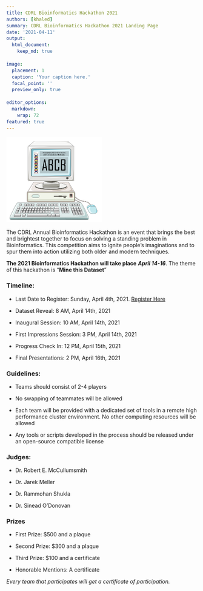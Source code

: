 ```yaml
---
title: CDRL Bioinformatics Hackathon 2021
authors: [khaled]
summary: CDRL Bioinformatics Hackathon 2021 Landing Page
date: '2021-04-11'
output: 
  html_document:
    keep_md: true

image:
  placement: 1
  caption: 'Your caption here.'
  focal_point: ''
  preview_only: true

editor_options: 
  markdown: 
    wrap: 72
featured: true
---
```


<img src="Hackathon-ABCB-Graphic.png" style="width:50.0%;height:50.0%" />

The CDRL Annual Bioinformatics Hackathon is an event that brings the
best and brightest together to focus on solving a standing problem in
Bioinformatics. This competition aims to ignite people’s imaginations
and to spur them into action utilizing both older and modern techniques.

**The 2021 Bioinformatics Hackathon will take place** ***April 14-16***.
The theme of this hackathon is “**Mine this Dataset**”

### Timeline:

-   Last Date to Register: Sunday, April 4th, 2021. [Register
    Here](https://forms.gle/YNQw9bDaLMjTJ8yb7)

-   Dataset Reveal: 8 AM, April 14th, 2021

-   Inaugural Session: 10 AM, April 14th, 2021

-   First Impressions Session: 3 PM, April 14th, 2021

-   Progress Check In: 12 PM, April 15th, 2021

-   Final Presentations: 2 PM, April 16th, 2021

### Guidelines:

-   Teams should consist of 2-4 players

-   No swapping of teammates will be allowed

-   Each team will be provided with a dedicated set of tools in a remote
    high performance cluster environment. No other computing resources
    will be allowed

-   Any tools or scripts developed in the process should be released
    under an open-source compatible license

### Judges:

-   Dr. Robert E. McCullumsmith

-   Dr. Jarek Meller

-   Dr. Rammohan Shukla

-   Dr. Sinead O’Donovan

### Prizes

-   First Prize: $500 and a plaque

-   Second Prize: $300 and a plaque

-   Third Prize: $100 and a certificate

-   Honorable Mentions: A certificate

*Every team that participates will get a certificate of participation.*
